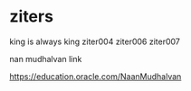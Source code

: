 # ziters
king is always king
ziter004
ziter006
ziter007

nan mudhalvan link

https://education.oracle.com/NaanMudhalvan
